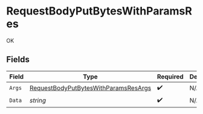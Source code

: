 # RequestBodyPutBytesWithParamsRes

OK


## Fields

| Field                                                                                                   | Type                                                                                                    | Required                                                                                                | Description                                                                                             |
| ------------------------------------------------------------------------------------------------------- | ------------------------------------------------------------------------------------------------------- | ------------------------------------------------------------------------------------------------------- | ------------------------------------------------------------------------------------------------------- |
| `Args`                                                                                                  | [RequestBodyPutBytesWithParamsResArgs](../../models/operations/RequestBodyPutBytesWithParamsResArgs.md) | :heavy_check_mark:                                                                                      | N/A                                                                                                     |
| `Data`                                                                                                  | *string*                                                                                                | :heavy_check_mark:                                                                                      | N/A                                                                                                     |